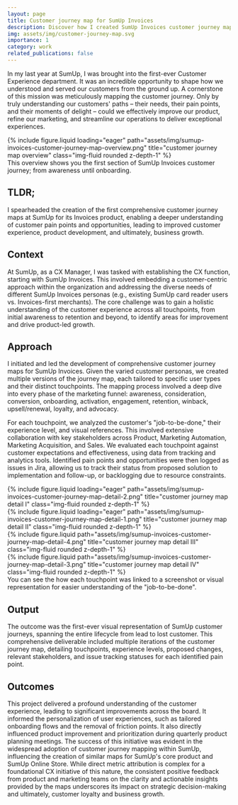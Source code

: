```yaml
---
layout: page
title: Customer journey map for SumUp Invoices
description: Discover how I created SumUp Invoices customer journey map and the repercussions it had for the organisation and other departments.
img: assets/img/customer-journey-map.svg
importance: 1
category: work
related_publications: false
---
```


In my last year at SumUp, I was brought into the first-ever Customer Experience department. It was an incredible opportunity to shape how we understood and served our customers from the ground up. A cornerstone of this mission was meticulously mapping the customer journey. Only by truly understanding our customers' paths – their needs, their pain points, and their moments of delight – could we effectively improve our product, refine our marketing, and streamline our operations to deliver exceptional experiences.

<div class="row">
    <div class="col-sm mt-3 mt-md-0">
        {% include figure.liquid loading="eager" path="assets/img/sumup-invoices-customer-journey-map-overview.png" title="customer journey map overview" class="img-fluid rounded z-depth-1" %}
    </div>
</div>
<div class="caption">
    This overview shows you the first section of SumUp Invoices customer journey; from awareness until onboarding.

## TLDR;

I spearheaded the creation of the first comprehensive customer journey maps at SumUp for its Invoices product, enabling a deeper understanding of customer pain points and opportunities, leading to improved customer experience, product development, and ultimately, business growth.

## Context

At SumUp, as a CX Manager, I was tasked with establishing the CX function, starting with SumUp Invoices. This involved embedding a customer-centric approach within the organization and addressing the diverse needs of different SumUp Invoices personas (e.g., existing SumUp card reader users vs. Invoices-first merchants). The core challenge was to gain a holistic understanding of the customer experience across all touchpoints, from initial awareness to retention and beyond, to identify areas for improvement and drive product-led growth.

## Approach

I initiated and led the development of comprehensive customer journey maps for SumUp Invoices. Given the varied customer personas, we created multiple versions of the journey map, each tailored to specific user types and their distinct touchpoints. The mapping process involved a deep dive into every phase of the marketing funnel: awareness, consideration, conversion, onboarding, activation, engagement, retention, winback, upsell/renewal, loyalty, and advocacy. 

For each touchpoint, we analyzed the customer's "job-to-be-done," their experience level, and visual references. This involved extensive collaboration with key stakeholders across Product, Marketing Automation, Marketing Acquisition, and Sales. We evaluated each touchpoint against customer expectations and effectiveness, using data from tracking and analytics tools. Identified pain points and opportunities were then logged as issues in Jira, allowing us to track their status from proposed solution to implementation and follow-up, or backlogging due to resource constraints.

</div>
<div class="row">
    <div class="col-sm mt-3 mt-md-0">
        {% include figure.liquid loading="eager" path="assets/img/sumup-invoices-customer-journey-map-detail-2.png" title="customer journey map detail I" class="img-fluid rounded z-depth-1" %}
    </div>
    <div class="col-sm mt-3 mt-md-0">
        {% include figure.liquid loading="eager" path="assets/img/sumup-invoices-customer-journey-map-detail-1.png" title="customer journey map detail II" class="img-fluid rounded z-depth-1" %}
    </div>
</div>
<div class="row justify-content-sm-center">
    <div class="col-sm-8 mt-3 mt-md-0">
        {% include figure.liquid path="assets/img/sumup-invoices-customer-journey-map-detail-4.png" title="customer journey map detail III" class="img-fluid rounded z-depth-1" %}
    </div>
    <div class="col-sm-4 mt-3 mt-md-0">
        {% include figure.liquid path="assets/img/sumup-invoices-customer-journey-map-detail-3.png" title="customer journey map detail IV" class="img-fluid rounded z-depth-1" %}
    </div>
</div>
<div class="caption">
    You can see the how each touchpoint was linked to a screenshot or visual representation for easier understanding of the "job-to-be-done".
</div>

## Output

The outcome was the first-ever visual representation of SumUp customer journeys, spanning the entire lifecycle from lead to lost customer. This comprehensive deliverable included multiple iterations of the customer journey map, detailing touchpoints, experience levels, proposed changes, relevant stakeholders, and issue tracking statuses for each identified pain point.

## Outcomes

This project delivered a profound understanding of the customer experience, leading to significant improvements across the board. It informed the personalization of user experiences, such as tailored onboarding flows and the removal of friction points. It also directly influenced product improvement and prioritization during quarterly product planning meetings. The success of this initiative was evident in the widespread adoption of customer journey mapping within SumUp, influencing the creation of similar maps for SumUp's core product and SumUp Online Store. While direct metric attribution is complex for a foundational CX initiative of this nature, the consistent positive feedback from product and marketing teams on the clarity and actionable insights provided by the maps underscores its impact on strategic decision-making and ultimately, customer loyalty and business growth.